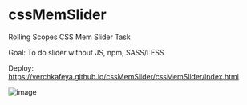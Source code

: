 # cssMemSlider
Rolling Scopes CSS Mem Slider Task


Goal: To do slider without JS, npm, SASS/LESS

Deploy: https://verchkafeya.github.io/cssMemSlider/cssMemSlider/index.html


![image](https://user-images.githubusercontent.com/74105045/186136717-6d922abf-eb19-4e2b-8579-6141eb4fcecd.png)
